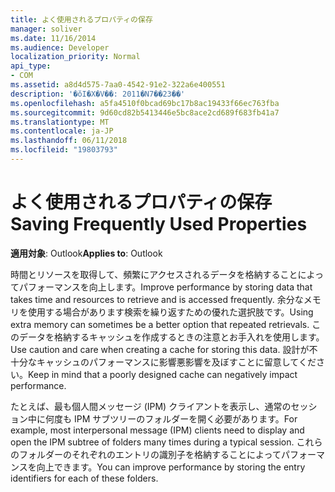 ```yaml
---
title: よく使用されるプロパティの保存
manager: soliver
ms.date: 11/16/2014
ms.audience: Developer
localization_priority: Normal
api_type:
- COM
ms.assetid: a8d4d575-7aa0-4542-91e2-322a6e400551
description: '�ŏI�X�V��: 2011�N7��23��'
ms.openlocfilehash: a5fa4510f0bcad69bc17b8ac19433f66ec763fba
ms.sourcegitcommit: 9d60cd82b5413446e5bc8ace2cd689f683fb41a7
ms.translationtype: MT
ms.contentlocale: ja-JP
ms.lasthandoff: 06/11/2018
ms.locfileid: "19803793"
---
```

# <a name="saving-frequently-used-properties"></a><span data-ttu-id="735f5-103">よく使用されるプロパティの保存</span><span class="sxs-lookup"><span data-stu-id="735f5-103">Saving Frequently Used Properties</span></span>

  
  
<span data-ttu-id="735f5-104">**適用対象**: Outlook</span><span class="sxs-lookup"><span data-stu-id="735f5-104">**Applies to**: Outlook</span></span> 
  
<span data-ttu-id="735f5-105">時間とリソースを取得して、頻繁にアクセスされるデータを格納することによってパフォーマンスを向上します。</span><span class="sxs-lookup"><span data-stu-id="735f5-105">Improve performance by storing data that takes time and resources to retrieve and is accessed frequently.</span></span> <span data-ttu-id="735f5-106">余分なメモリを使用する場合があります検索を繰り返すための優れた選択肢です。</span><span class="sxs-lookup"><span data-stu-id="735f5-106">Using extra memory can sometimes be a better option that repeated retrievals.</span></span> <span data-ttu-id="735f5-107">このデータを格納するキャッシュを作成するときの注意とお手入れを使用します。</span><span class="sxs-lookup"><span data-stu-id="735f5-107">Use caution and care when creating a cache for storing this data.</span></span> <span data-ttu-id="735f5-108">設計が不十分なキャッシュのパフォーマンスに影響悪影響を及ぼすことに留意してください。</span><span class="sxs-lookup"><span data-stu-id="735f5-108">Keep in mind that a poorly designed cache can negatively impact performance.</span></span>
  
<span data-ttu-id="735f5-109">たとえば、最も個人間メッセージ (IPM) クライアントを表示し、通常のセッション中に何度も IPM サブツリーのフォルダーを開く必要があります。</span><span class="sxs-lookup"><span data-stu-id="735f5-109">For example, most interpersonal message (IPM) clients need to display and open the IPM subtree of folders many times during a typical session.</span></span> <span data-ttu-id="735f5-110">これらのフォルダーのそれぞれのエントリの識別子を格納することによってパフォーマンスを向上できます。</span><span class="sxs-lookup"><span data-stu-id="735f5-110">You can improve performance by storing the entry identifiers for each of these folders.</span></span> 
  

